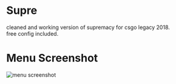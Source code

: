 # Supre
cleaned and working version of supremacy for csgo legacy 2018.<br>
free config included.
<br>
# Menu Screenshot
![menu screenshot](/../../../../rabbitfishy/supre/blob/main/screenshot/supremacy%20menu.PNG)
